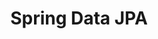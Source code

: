 ---
layout: tag-blog
title: Spring Data JPA
slug: jpa
category: framework
menu: false
order: 2
#header-img: '/img/spring-data-logo.png'
---